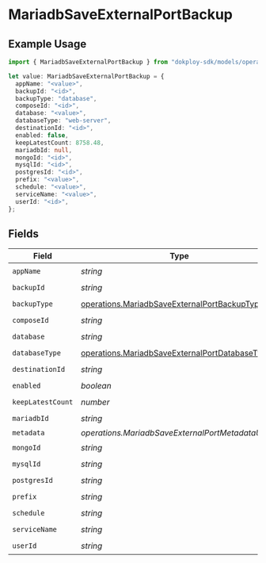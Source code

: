 # MariadbSaveExternalPortBackup

## Example Usage

```typescript
import { MariadbSaveExternalPortBackup } from "dokploy-sdk/models/operations";

let value: MariadbSaveExternalPortBackup = {
  appName: "<value>",
  backupId: "<id>",
  backupType: "database",
  composeId: "<id>",
  database: "<value>",
  databaseType: "web-server",
  destinationId: "<id>",
  enabled: false,
  keepLatestCount: 8758.48,
  mariadbId: null,
  mongoId: "<id>",
  mysqlId: "<id>",
  postgresId: "<id>",
  prefix: "<value>",
  schedule: "<value>",
  serviceName: "<value>",
  userId: "<id>",
};
```

## Fields

| Field                                                                                                            | Type                                                                                                             | Required                                                                                                         | Description                                                                                                      |
| ---------------------------------------------------------------------------------------------------------------- | ---------------------------------------------------------------------------------------------------------------- | ---------------------------------------------------------------------------------------------------------------- | ---------------------------------------------------------------------------------------------------------------- |
| `appName`                                                                                                        | *string*                                                                                                         | :heavy_check_mark:                                                                                               | N/A                                                                                                              |
| `backupId`                                                                                                       | *string*                                                                                                         | :heavy_check_mark:                                                                                               | N/A                                                                                                              |
| `backupType`                                                                                                     | [operations.MariadbSaveExternalPortBackupType](../../models/operations/mariadbsaveexternalportbackuptype.md)     | :heavy_check_mark:                                                                                               | N/A                                                                                                              |
| `composeId`                                                                                                      | *string*                                                                                                         | :heavy_check_mark:                                                                                               | N/A                                                                                                              |
| `database`                                                                                                       | *string*                                                                                                         | :heavy_check_mark:                                                                                               | N/A                                                                                                              |
| `databaseType`                                                                                                   | [operations.MariadbSaveExternalPortDatabaseType](../../models/operations/mariadbsaveexternalportdatabasetype.md) | :heavy_check_mark:                                                                                               | N/A                                                                                                              |
| `destinationId`                                                                                                  | *string*                                                                                                         | :heavy_check_mark:                                                                                               | N/A                                                                                                              |
| `enabled`                                                                                                        | *boolean*                                                                                                        | :heavy_check_mark:                                                                                               | N/A                                                                                                              |
| `keepLatestCount`                                                                                                | *number*                                                                                                         | :heavy_check_mark:                                                                                               | N/A                                                                                                              |
| `mariadbId`                                                                                                      | *string*                                                                                                         | :heavy_check_mark:                                                                                               | N/A                                                                                                              |
| `metadata`                                                                                                       | *operations.MariadbSaveExternalPortMetadataUnion*                                                                | :heavy_minus_sign:                                                                                               | N/A                                                                                                              |
| `mongoId`                                                                                                        | *string*                                                                                                         | :heavy_check_mark:                                                                                               | N/A                                                                                                              |
| `mysqlId`                                                                                                        | *string*                                                                                                         | :heavy_check_mark:                                                                                               | N/A                                                                                                              |
| `postgresId`                                                                                                     | *string*                                                                                                         | :heavy_check_mark:                                                                                               | N/A                                                                                                              |
| `prefix`                                                                                                         | *string*                                                                                                         | :heavy_check_mark:                                                                                               | N/A                                                                                                              |
| `schedule`                                                                                                       | *string*                                                                                                         | :heavy_check_mark:                                                                                               | N/A                                                                                                              |
| `serviceName`                                                                                                    | *string*                                                                                                         | :heavy_check_mark:                                                                                               | N/A                                                                                                              |
| `userId`                                                                                                         | *string*                                                                                                         | :heavy_check_mark:                                                                                               | N/A                                                                                                              |